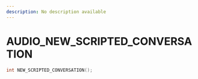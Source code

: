 ```yaml
---
description: No description available 
---
```


# AUDIO\_NEW_SCRIPTED_CONVERSATION

```cpp
int NEW_SCRIPTED_CONVERSATION();
```